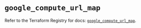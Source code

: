 # `google_compute_url_map`

Refer to the Terraform Registry for docs: [`google_compute_url_map`](https://registry.terraform.io/providers/hashicorp/google/5.39.1/docs/resources/compute_url_map).
